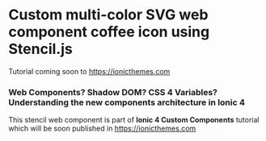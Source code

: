 # Custom multi-color SVG web component coffee icon using Stencil.js

Tutorial coming soon to https://ionicthemes.com

### Web Components? Shadow DOM? CSS 4 Variables? Understanding the new components architecture in Ionic 4
This stencil web component is part of **Ionic 4 Custom Components** tutorial which will be soon published in https://ionicthemes.com

